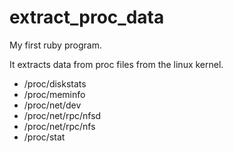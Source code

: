 extract_proc_data
=================

My first ruby program.

It extracts data from proc files from the linux kernel.


* /proc/diskstats
* /proc/meminfo
* /proc/net/dev
* /proc/net/rpc/nfsd
* /proc/net/rpc/nfs
* /proc/stat
